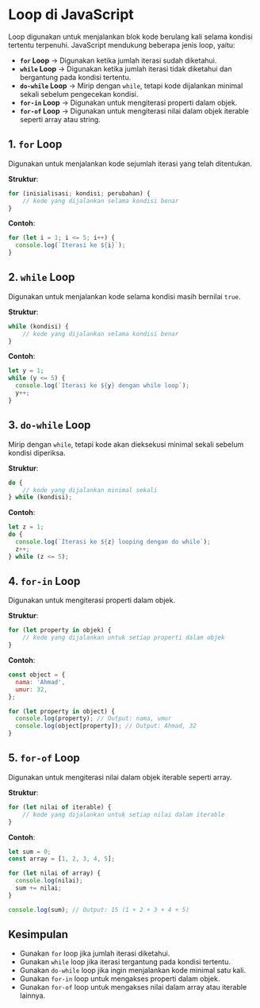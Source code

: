 # Loop di JavaScript

Loop digunakan untuk menjalankan blok kode berulang kali selama kondisi tertentu terpenuhi. JavaScript mendukung beberapa jenis loop, yaitu:

- **`for` Loop** → Digunakan ketika jumlah iterasi sudah diketahui.
- **`while` Loop** → Digunakan ketika jumlah iterasi tidak diketahui dan bergantung pada kondisi tertentu.
- **`do-while` Loop** → Mirip dengan `while`, tetapi kode dijalankan minimal sekali sebelum pengecekan kondisi.
- **`for-in` Loop** → Digunakan untuk mengiterasi properti dalam objek.
- **`for-of` Loop** → Digunakan untuk mengiterasi nilai dalam objek iterable seperti array atau string.

## 1. `for` Loop

Digunakan untuk menjalankan kode sejumlah iterasi yang telah ditentukan.

**Struktur**:
```javascript
for (inisialisasi; kondisi; perubahan) {
    // kode yang dijalankan selama kondisi benar
}
```

**Contoh**:
```javascript
for (let i = 1; i <= 5; i++) {
  console.log(`Iterasi ke ${i}`);
}
```

## 2. `while` Loop

Digunakan untuk menjalankan kode selama kondisi masih bernilai `true`.

**Struktur**:
```javascript
while (kondisi) {
    // kode yang dijalankan selama kondisi benar
}
```

**Contoh**:
```javascript
let y = 1;
while (y <= 5) {
  console.log(`Iterasi ke ${y} dengan while loop`);
  y++;
}
```

## 3. `do-while` Loop

Mirip dengan `while`, tetapi kode akan dieksekusi minimal sekali sebelum kondisi diperiksa.

**Struktur**:
```javascript
do {
    // kode yang dijalankan minimal sekali
} while (kondisi);
```

**Contoh**:
```javascript
let z = 1;
do {
  console.log(`Iterasi ke ${z} looping dengan do while`);
  z++;
} while (z <= 5);
```

## 4. `for-in` Loop

Digunakan untuk mengiterasi properti dalam objek.

**Struktur**:
```javascript
for (let property in objek) {
    // kode yang dijalankan untuk setiap properti dalam objek
}
```

**Contoh**:
```javascript
const object = {
  nama: 'Ahmad',
  umur: 32,
};

for (let property in object) {
  console.log(property); // Output: nama, umur
  console.log(object[property]); // Output: Ahmad, 32
}
```

## 5. `for-of` Loop

Digunakan untuk mengiterasi nilai dalam objek iterable seperti array.

**Struktur**:
```javascript
for (let nilai of iterable) {
    // kode yang dijalankan untuk setiap nilai dalam iterable
}
```

**Contoh**:
```javascript
let sum = 0;
const array = [1, 2, 3, 4, 5];

for (let nilai of array) {
  console.log(nilai);
  sum += nilai;
}

console.log(sum); // Output: 15 (1 + 2 + 3 + 4 + 5)
```

## Kesimpulan

- Gunakan `for` loop jika jumlah iterasi diketahui.
- Gunakan `while` loop jika iterasi tergantung pada kondisi tertentu.
- Gunakan `do-while` loop jika ingin menjalankan kode minimal satu kali.
- Gunakan `for-in` loop untuk mengakses properti dalam objek.
- Gunakan `for-of` loop untuk mengakses nilai dalam array atau iterable lainnya.


